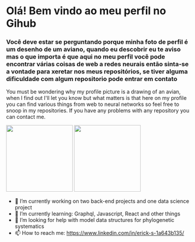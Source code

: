 # Olá! Bem vindo ao meu perfil no Gihub

### Você deve estar se perguntando porque minha foto de perfil é um desenho de um aviano, quando eu descobrir eu te aviso mas o que importa é que aqui no meu perfil você pode encontrar várias coisas de web a redes neurais então sinta-se a vontade para xeretar nos meus repositórios, se tiver alguma dificuldade com algum repositorio pode entrar em contato  

You must be wondering why my profile picture is a drawing of an avian, when I find out I'll let you know but what matters is that here on my profile you can find various things from web to neural networks so feel free to snoop in my repositories. If you have any problems with any repository you can contact me.

<div>

  <img height="180em" src="https://github-readme-stats.vercel.app/api?username=Birunda3000&show_icons=true&theme=dracula&include_all_commits=true&count_private=true"/>
  <img height="180em" src="https://github-readme-stats.vercel.app/api/top-langs/?username=Birunda3000&layout=compact&langs_count=16&theme=dracula"/>

</div>

- 🔭 I’m currently working on two back-end projects and one data science project
- 🌱 I’m currently learning: Graphql, Javascript, React and other things
- 🤔 I’m looking for help with model data structures for phylogenetic systematics
- 📫 How to reach me: https://www.linkedin.com/in/erick-s-1a643b135/

<!--
**Birunda3000/Birunda3000** is a ✨ _special_ ✨ repository because its `README.md` (this file) appears on your GitHub profile.
- 🔭 I’m currently working on two back-end projects and one data science project
- 🌱 I’m currently learning: Graphql, Javascript, React and other things
- 🤔 I’m looking for help with visual representations of phylogenetic relationships
- 💬 Ask me about ...
- 📫 How to reach me: https://www.linkedin.com/in/erick-s-1a643b135/
# Birunda3000
-->
